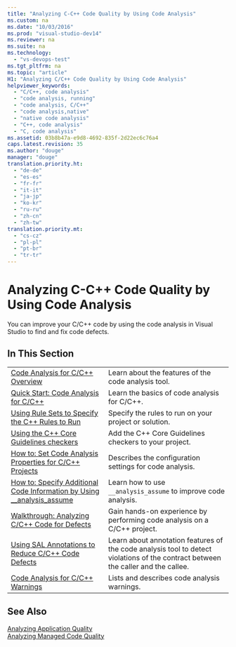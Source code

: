 ```yaml
---
title: "Analyzing C-C++ Code Quality by Using Code Analysis"
ms.custom: na
ms.date: "10/03/2016"
ms.prod: "visual-studio-dev14"
ms.reviewer: na
ms.suite: na
ms.technology: 
  - "vs-devops-test"
ms.tgt_pltfrm: na
ms.topic: "article"
H1: "Analyzing C/C++ Code Quality by Using Code Analysis"
helpviewer_keywords: 
  - "C/C++, code analysis"
  - "code analysis, running"
  - "code analysis, C/C++"
  - "code analysis,native"
  - "native code analysis"
  - "C++, code analysis"
  - "C, code analysis"
ms.assetid: 03b8b47a-e9d8-4692-835f-2d22ec6c76a4
caps.latest.revision: 35
ms.author: "douge"
manager: "douge"
translation.priority.ht: 
  - "de-de"
  - "es-es"
  - "fr-fr"
  - "it-it"
  - "ja-jp"
  - "ko-kr"
  - "ru-ru"
  - "zh-cn"
  - "zh-tw"
translation.priority.mt: 
  - "cs-cz"
  - "pl-pl"
  - "pt-br"
  - "tr-tr"
---
```

# Analyzing C-C++ Code Quality by Using Code Analysis
You can improve your C/C++ code by using the code analysis in Visual Studio to find and fix code defects.  
  
## In This Section  
  
|||  
|-|-|  
|[Code Analysis for C/C++ Overview](../VS_IDE/code-analysis-for-c-c---overview.md)|Learn about the features of the code analysis tool.|  
|[Quick Start: Code Analysis for C/C++](../VS_IDE/quick-start--code-analysis-for-c-c--.md)|Learn the basics of code analysis for C/C++.|  
|[Using Rule Sets to Specify the C++ Rules to Run](../VS_IDE/using-rule-sets-to-specify-the-c---rules-to-run.md)|Specify the rules to run on your project or solution.|  
|[Using the C++ Core Guidelines checkers](../VS_IDE/using-the-c---core-guidelines-checkers.md)|Add the C++ Core Guidelines checkers to your project.|  
|[How to: Set Code Analysis Properties for C/C++ Projects](../VS_IDE/how-to--set-code-analysis-properties-for-c-c---projects.md)|Describes the configuration settings for code analysis.|  
|[How to: Specify Additional Code Information by Using __analysis_assume](../VS_IDE/how-to--specify-additional-code-information-by-using-__analysis_assume.md)|Learn how to use `__analysis_assume` to improve code analysis.|  
|[Walkthrough: Analyzing C/C++ Code for Defects](../VS_IDE/walkthrough--analyzing-c-c---code-for-defects.md)|Gain hands-on experience by performing code analysis on a C/C++ project.|  
|[Using SAL Annotations to Reduce C/C++ Code Defects](../VS_IDE/using-sal-annotations-to-reduce-c-c---code-defects.md)|Learn about annotation features of the code analysis tool to detect violations of the contract between the caller and the callee.|  
|[Code Analysis for C/C++ Warnings](../VS_IDE/code-analysis-for-c-c---warnings.md)|Lists and describes code analysis warnings.|  
  
## See Also  
 [Analyzing Application Quality](../VS_IDE/analyzing-application-quality-by-using-code-analysis-tools.md)   
 [Analyzing Managed Code Quality](../VS_IDE/analyzing-managed-code-quality-by-using-code-analysis.md)